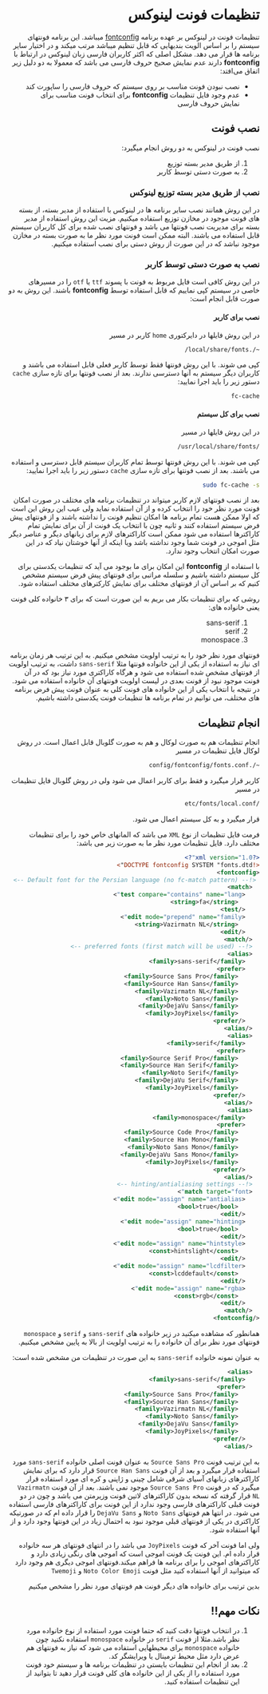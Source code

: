 <div dir="auto">
 
# تنظیمات فونت لینوکس

تنظیمات فونت در لینوکس بر عهده برنامه [fontconfig](https://www.freedesktop.org/wiki/Software/fontconfig) میباشد. این برنامه فونتهای سیستم را بر اساس الویت بندیهایی که قابل تنظیم میباشد مرتب میکند و در اختیار سایر برنامه ها قرار می دهد. مشکل اصلی که اکثر کاربران فارسی زبان لینوکس در ارتباط با **fontconfig** دارند عدم نمایش صحیح حروف فارسی می باشد که معمولا به دو دلیل زیر اتفاق می‌افتد:

- نصب نبودن فونت مناسب بر روی سیستم که حروف فارسی را ساپورت کند
- عدم وجود فایل تنظیمات **fontconfig** برای انتخاب فونت مناسب  برای نمایش حروف فارسی

## نصب فونت

نصب فونت در لینوکس به دو روش انجام میگیرد:


1. از طریق مدیر بسته توزیع
2. به صورت دستی توسط کاربر

### نصب از طریق مدیر بسته توزیع لینوکس

در این روش همانند نصب سایر برنامه ها در لینوکس با استفاده از مدیر بسته، از بسته های فونت موجود در مخازن توزیع استفاده میکنیم. مزیت این روش استفاده از مدیر بسته برای مدیریت نصب فونتها می باشد و فونتهای نصب شده برای کل کاربران سیستم قابل استفاده می باشند. البته ممکن است فونت مورد نظر ما به صورت بسته در مخازن موجود نباشد که در این صورت از روش دستی برای نصب استفاده میکنیم.

### نصب به صورت دستی توسط کاربر

در این روش کافی است فایل مربوط به فونت با پسوند `ttf` یا `otf` را در مسیرهای خاصی در سیستم کپی نماییم که قابل استفاده توسط **fontconfig** باشند. این روش به دو صورت قابل انجام است:

#### نصب برای کاربر

در این روش فایلها در دایرکتوری `home` کاربر در مسیر

```
~/.local/share/fonts/
```
کپی می شوند. با این روش فونتها فقط توسط کاربر فعلی قابل استفاده می باشند و کاربران دیگر سیستم به آنها دسترسی ندارند.
بعد از نصب فونتها برای تازه سازی `cache` دستور زیر را باید اجرا نمایید:


```bash
fc-cache 
```

#### نصب برای کل سیستم

در این روش فایلها در مسیر

```bash
/usr/local/share/fonts/
```

کپی می شوند. با این روش فونتها توسط تمام کاربران سیستم قابل دسترسی و استفاده می باشند.
بعد از نصب فونتها برای تازه سازی `cache` دستور زیر را باید اجرا نمایید:

```bash
sudo fc-cache -s
```

بعد از نصب فونتهای لازم کاربر میتواند در تنظیمات برنامه های مختلف در صورت امکان فونت مورد نظر خود را انتخاب کرده و از آن استفاده نماید ولی عیب این روش این است که اولا ممکن هست تمام برنامه ها امکان تنظیم فونت را نداشته باشند و از فونتهای پیش فرض سیستم استفاده کنند و ثانیه چون با انتخاب یک فونت از آن برای نمایش تمام کاراکترها استفاده می شود ممکن است کاراکترهای لازم برای زبانهای دیگر و عناصر دیگر مثل اموجی در فونت شما وجود نداشته باشد ویا اینکه از آنها خوشتان نیاد که در این صورت امکان انتخاب وجود ندارد.

با استفاده از **fontconfig** این امکان برای ما بوجود می آید که تنظیمات یکدستی برای کل سیستم داشته باشیم و سلسله مراتبی برای فونتهای پیش فرض سیستم مشخص کنیم که بر اساس آن از فونتهای مختلف برای نمایش کارکترهای مختلف استفاده شود.

روشی که برای تنظیمات بکار می بریم به این صورت است که برای ۳ خانواده کلی فونت یعنی خانواده های:

1. sans-serif
2. serif
3. monospace

فونتهای مورد نظر خود را به ترتیب اولویت مشخص میکنیم. به این ترتیب هر زمان برنامه ای نیاز به استفاده از یکی از این خانواده فونتها مثلا `sans-serif` داشت، به ترتیب اولویت از فونتهای مشخص شده استفاده می شود و هرگاه کاراکتری مورد نیاز بود که در آن فونت موجود نبود از فونت بعدی در لیست اولویت فونتهای آن خانواده استفاده می شود. در نتیجه با انتخاب یکی از این خانواده های فونت کلی به عنوان فونت پیش فرض برنامه های مختلف، می توانیم در تمام برنامه ها تنظیمات فونت یکدستی داشته باشیم.

## انجام تنظیمات

انجام تنظیمات هم به صورت لوکال و هم به صورت گلوبال قابل اعمال است. در روش لوکال فایل تنظیمات در مسیر 

```bash
~/.config/fontconfig/fonts.conf
```

کاربر قرار میگیرد و فقط برای کاربر اعمال می شود ولی در روش گلوبال فایل تنظیمات در مسیر

```bash
/etc/fonts/local.conf
```

قرار میگیرد و به کل سیستم اعمال می شود.

فرمت فایل تنظیمات از نوع `XML` می باشد که المانهای خاص خود را برای تنظیمات مختلف دارد. فایل تنظیمات مورد نظر ما به صورت زیر می باشد:

```xml
<?xml version="1.0"?>
<!DOCTYPE fontconfig SYSTEM "fonts.dtd">
<fontconfig>
 <!-- Default font for the Persian language (no fc-match pattern) -->
  <match>
    <test compare="contains" name="lang">
      <string>fa</string>
    </test>
    <edit mode="prepend" name="family">
      <string>Vazirmatn NL</string>
    </edit>
  </match>
  <!-- preferred fonts (first match will be used) -->
  <alias>
    <family>sans-serif</family>
    <prefer>
      <family>Source Sans Pro</family>
      <family>Source Han Sans</family>
      <family>Vazirmatn NL</family>
      <family>Noto Sans</family>
      <family>DejaVu Sans</family>
      <family>JoyPixels</family>
    </prefer>
  </alias>
  <alias>
    <family>serif</family>
    <prefer>
      <family>Source Serif Pro</family>
      <family>Source Han Serif</family>
      <family>Noto Serif</family>
      <family>DejaVu Serif</family>
      <family>JoyPixels</family>
    </prefer>
  </alias>
  <alias>
    <family>monospace</family>
    <prefer>
      <family>Source Code Pro</family>
      <family>Source Han Mono</family>
      <family>Noto Sans Mono</family>
      <family>DejaVu Sans Mono</family>
      <family>JoyPixels</family>
    </prefer>
  </alias>
  <!-- hinting/antialiasing settings -->
  <match target="font">
    <edit mode="assign" name="antialias">
      <bool>true</bool>
    </edit>
    <edit mode="assign" name="hinting">
      <bool>true</bool>
    </edit>
    <edit mode="assign" name="hintstyle">
      <const>hintslight</const>
    </edit>
    <edit mode="assign" name="lcdfilter">
      <const>lcddefault</const>
    </edit>
    <edit mode="assign" name="rgba">
      <const>rgb</const>
    </edit>
  </match>
</fontconfig>
```

همانطور که مشاهده میکنید در زیر خانواده های `sans-serif` و `serif` و `monospace` فونتهای مورد نظر برای آن خانواده را به ترتیب اولویت از بالا به پایین مشخص میکنیم.

به عنوان نمونه خانواده `sans-serif` به این صورت در تنظیمات من مشخص شده است:

```xml
  <alias>
    <family>sans-serif</family>
    <prefer>
      <family>Source Sans Pro</family>
      <family>Source Han Sans</family>
      <family>Vazirmatn NL</family>
      <family>Noto Sans</family>
      <family>DejaVu Sans</family>
      <family>JoyPixels</family>
    </prefer>
  </alias>
```

به این ترتیب فونت `Source Sans Pro` به عنوان فونت اصلی خانواده `sans-serif` مورد استفاده قرار میگیرد و بعد از آن فونت `Source Han Sans` قرار دارد که برای نمایش کاراکترهای زبانهای آسیای شرقی شامل چینی و ژاپنی و کره ای مورد استفاده قرار میگیرد که در فونت `Source Sans Pro` موجود نمی باشند. بعد از آن فونت `Vazirmatn NL` قرار گرفته که نسخه بدون کاراکترهای لاتین فونت وزیرمتن می باشد و چون در دو فونت قبلی کاراکترهای فارسی وجود ندارد از این فونت برای کاراکترهای فارسی استفاده می شود. در انتها هم فونتهای `Noto Sans` و `DejaVu Sans` را قرار داده ام که در صورتیکه کاراکتری در یکی از فونتهای قبلی موجود نبود به احتمال زیاد در این فونتها وجود دارد و از آنها استفاده شود.

ولی اما فونت آخر که فونت `JoyPixels` می باشد را در انتهای فونتهای هر سه خانواده قرار داده ام. این فونت یک فونت اموجی است که اموجی های رنگی زیادی دارد و کاراکترهای اموجی را برای برنامه ها فراهم میکند.فونتهای اموجی دیگری هم وجود دارد که میتوانید از آنها استفاده کنید مثل فونت `Noto Color Emoji` و `Twemoji`

بدین ترتیب برای خانواده های دیگر فونت هم فونتهای مورد نظر را مشخص میکنیم

## نکات مهم!!

1. در انتخاب فونتها دقت کنید که حتما فونت مورد استفاده از نوع خانواده مورد نظر باشد.مثلا از فونت `serif` در خانواده `monospace` استفاده نکنید چون خانواده `monospace` برای محیطهایی استفاده می شود که نیاز به فونتهای هم عرض دارد مثل محیط ترمینال یا ویرایشگر کد.
2. بعد از انجام این تنظیمات بایستی در تنظیمات برنامه ها و سیستم خود فونت مورد استفاده را از یکی از این خانواده های کلی فونت قرار دهید تا بتوانید از این تنظیمات استفاده کنید.

</div>
